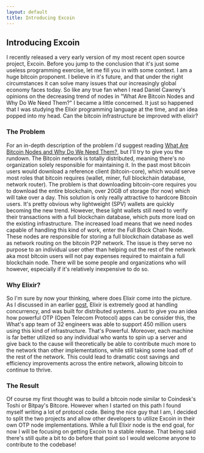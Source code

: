 ```yaml
---
layout: default
title: Introducing Excoin 
---
```

## Introducing Excoin
I recently released a very early version of my most recent open source project, Excoin. Before you jump to the conclusion that it's just some useless programming exercise, let me fill you in with some context. I am a huge bitcoin proponent. I believe in it's future, and that under the right circumstances it can solve many issues that our increasingly global economy faces today. So like any true fan when I read Daniel Cawrey's opinions on the decreasing trend of nodes in "What Are Bitcoin Nodes and Why Do We Need Them?" I became a little concerned. It just so happened that I was studying the Elixir programming language at the time, and an idea popped into my head. Can the bitcoin infrastructure be improved with elixir?

### The Problem
For an in-depth description of the problem i'd suggest reading [What Are Bitcoin Nodes and Why Do We Need Them?](http://www.coindesk.com/bitcoin-nodes-need/), but I'll try to give you the rundown. The Bitcoin network is totally distributed, meaning there's no organization solely responsible for maintaining it. In the past most bitcoin users would download a reference client (bitcoin-core), which would serve most roles that bitcoin requires (wallet, miner, full blockchain database, network router). The problem is that downloading bitcoin-core requires you to download the entire blockchain, over 20GB of storage (for now) which will take over a day. This solution is only really attractive to hardcore Bitcoin users. It's pretty obvious why lightweight (SPV) wallets are quickly becoming the new trend. However, these light wallets still need to verify their transactions with a full blockchain database, which puts more load on the existing infrastructure. The increased load means that we need nodes capable of handling this kind of work, enter the Full Block Chain Node. These nodes are responsible for storing a full blockchain database as well as network routing on the bitcoin P2P network. The issue is they serve no purpose to an individual user other than helping out the rest of the network aka most bitcoin users will not pay expenses required to maintain a full blockchain node. There will be some people and organizations who will however, especially if it's relatively inexpensive to do so.  
### Why Elixir?

So I'm sure by now your thinking, where does Elixir come into the picture. As I discussed in an earlier [post](http://johncosch.github.io/2015/10/27/elixir-magic-potion.html), Elixir is extremely good at handling concurrency, and was built for distributed systems. Just to give you an idea how powerful OTP (Open Telecom Protocol) apps can be consider this, the What's app team of 32 engineers was able to support 450 million users using this kind of infrastructure. That's Powerful. Moreover, each machine is far better utilized so any individual who wants to spin up a server and give back to the cause will theoretically be able to contribute much more to the network than other implementations, while still taking some load off of the rest of the network. This could lead to dramatic cost savings and efficiency improvements across the entire network, allowing bitcoin to continue to thrive. 

### The Result

Of course my first thought was to build a bitcoin node similar to Coindesk's Toshi or Bitpay's Bitcore. However when I started on this path I found myself writing a lot of protocol code. Being the nice guy that I am, I decided to split the two projects and allow other developers to utilize Excoin in their own OTP node implementations. While a full Elixir node is the end goal, for now I will be focusing on getting Excoin to a stable release. That being said there's still quite a bit to do before that point so I would welcome anyone to contribute to the codebase! 